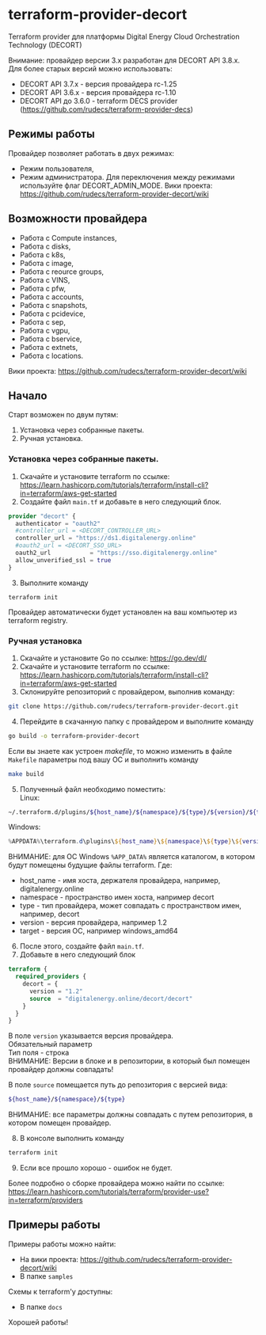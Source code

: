 # terraform-provider-decort
Terraform provider для платформы Digital Energy Cloud Orchestration Technology (DECORT)

Внимание: провайдер версии 3.x разработан для DECORT API 3.8.x.  
Для более старых версий можно использовать:
- DECORT API 3.7.x - версия провайдера rc-1.25
- DECORT API 3.6.x - версия провайдера rc-1.10
- DECORT API до 3.6.0 - terraform DECS provider (https://github.com/rudecs/terraform-provider-decs)

## Режимы работы
Провайдер позволяет работать в двух режимах:
- Режим пользователя,
- Режим администратора.
Для переключения между режимами используйте флаг DECORT_ADMIN_MODE.
Вики проекта: https://github.com/rudecs/terraform-provider-decort/wiki

## Возможности провайдера
- Работа с Compute instances, 
- Работа с disks, 
- Работа с k8s,
- Работа с image,
- Работа с reource groups,
- Работа с VINS,
- Работа с pfw,
- Работа с accounts,
- Работа с snapshots,
- Работа с pcidevice,
- Работа с sep,
- Работа с vgpu,
- Работа с bservice,
- Работа с extnets,
- Работа с locations.

Вики проекта: https://github.com/rudecs/terraform-provider-decort/wiki

## Начало
Старт возможен по двум путям:  
1. Установка через собранные пакеты.
2. Ручная установка.

### Установка через собранные пакеты.
1. Скачайте и установите terraform по ссылке: https://learn.hashicorp.com/tutorials/terraform/install-cli?in=terraform/aws-get-started
2. Создайте файл `main.tf` и добавьте в него следующий блок.
```terraform
provider "decort" {
  authenticator = "oauth2"
  #controller_url = <DECORT_CONTROLLER_URL>
  controller_url = "https://ds1.digitalenergy.online"
  #oauth2_url = <DECORT_SSO_URL>
  oauth2_url           = "https://sso.digitalenergy.online"
  allow_unverified_ssl = true
}
```
3. Выполните команду
```
terraform init
```
Провайдер автоматически будет установлен на ваш компьютер из terraform registry.

### Ручная установка
1. Скачайте и установите Go по ссылке: https://go.dev/dl/
2. Скачайте и установите terraform по ссылке: https://learn.hashicorp.com/tutorials/terraform/install-cli?in=terraform/aws-get-started
3. Склонируйте репозиторий с провайдером, выполнив команду:
```bash
git clone https://github.com/rudecs/terraform-provider-decort.git
```
4. Перейдите в скачанную папку с провайдером и выполните команду
```bash
go build -o terraform-provider-decort
```
Если вы знаете как устроен _makefile_, то можно изменить в файле `Makefile` параметры под вашу ОС и выполнить команду
```bash
make build
```
5. Полученный файл необходимо поместить:  
Linux:
```bash
~/.terraform.d/plugins/${host_name}/${namespace}/${type}/${version}/${target}
```
Windows:
```powershell
%APPDATA%\terraform.d\plugins\${host_name}\${namespace}\${type}\${version}\${target}
```
ВНИМАНИЕ: для ОС Windows `%APP_DATA%` является каталогом, в котором будут помещены будущие файлы terraform.
Где:
- host_name - имя хоста, держателя провайдера, например, digitalenergy.online
- namespace - пространство имен хоста, например decort 
- type - тип провайдера, может совпадать с пространством имен, например, decort
- version - версия провайдера, например 1.2
- target - версия ОС, например windows_amd64
6. После этого, создайте файл `main.tf`.
7. Добавьте в него следующий блок
```terraform
terraform {
  required_providers {
    decort = {
      version = "1.2"
      source  = "digitalenergy.online/decort/decort"
    }
  }
}
```
В поле `version` указывается версия провайдера.  
Обязательный параметр  
Тип поля - строка  
ВНИМАНИЕ: Версии в блоке и в репозитории, в который был помещен провайдер должны совпадать!

В поле `source` помещается путь до репозитория с версией вида:
```bash
${host_name}/${namespace}/${type}
```
ВНИМАНИЕ: все параметры должны совпадать с путем репозитория, в котором помещен провайдер. 

8. В консоле выполнить команду 
```bash
terraform init
```

9. Если все прошло хорошо - ошибок не будет.  

Более подробно о сборке провайдера можно найти по ссылке: https://learn.hashicorp.com/tutorials/terraform/provider-use?in=terraform/providers

## Примеры работы
Примеры работы можно найти:
- На вики проекта: https://github.com/rudecs/terraform-provider-decort/wiki
- В папке `samples`  

Схемы к terraform'у доступны:
- В папке `docs`  

Хорошей работы!

